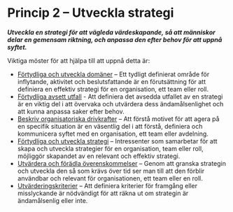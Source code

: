 # Princip 2 – Utveckla strategi


**_Utveckla en strategi för att vägleda värdeskapande, så att människor delar en gemensam riktning, och anpassa den efter behov för att uppnå syftet._**

Viktiga möster för att hjälpa till att uppnå detta är:

-   [Förtydliga och utveckla domäner](section:clarify-and-develop-domains) – Ett tydligt definierat område för inflytande, aktivitet och beslutsfattande är en förutsättning för att definiera en effektiv strategi för en organisation, ett team eller roll.
-   [Förtydliga avsett utfall](section:clarify-intended-outcome) - Att definiera det avsedda utfallet av en strategi är en viktig del i att övervaka och utvärdera dess ändamålsenlighet och att kunna anpassa saker efter behov.
-   [Beskriv organisatoriska drivkrafter](section:describe-organizational-drivers) – Att förstå motivet för att agera på en specifik situation är en väsentlig del i att förstå, definiera och kommunicera syftet med en organisation, ett team eller avdelning.
-   [Förtydliga och utveckla strategi](section:clarify-and-develop-strategy) – Intressenter som samarbetar för att skapa och utveckla strategier för en organisation, team eller roll, möjliggör skapandet av en relevant och effektiv strategi.
-   [Utvärdera och förädla överenskommelser](section:evaluate-and-evolve-agreements) – Genom att granska strategin och utveckla den så som krävs över tid ser man till att den förblir användbar och relevant för organisationen, ett team eller en roll.
-   [Utvärderingskriterier](section:evaluation-criteria) – Att definiera kriterier för framgång eller misslyckande är nödvändigt för att räkna ut om strategin är ändamålsenlig eller inte.
